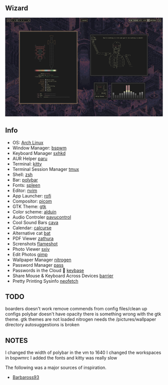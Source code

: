 ## Wizard

![retro](./assets/retro_gaming_rise.png)

## Info

- OS: [Arch Linux](https://archlinux.org/)
- Window Manager: [bspwm](https://github.com/baskerville/bspwm)
- Keyboard Manager [sxhkd]()
- AUR Helper [paru]()
- Terminal: [kitty](https://github.com/kovidgoyal/kitty)
- Terminal Session Manager [tmux]()
- Shell: [zsh](https://www.zsh.org/)
- Bar: [polybar](https://github.com/polybar/polybar)
- Fonts: [spleen](https://github.com/fcambus/spleen)
- Editor: [nvim](https://github.com/neovim/neovim)
- App Launcher: [rofi](https://github.com/davatorium/rofi)
- Compositor: [picom](https://github.com/yshui/picom)
- GTK Theme: [gtk]()
- Color scheme: [alduin](https://github.com/AlessandroYorba/Alduin)
- Audio Controler [pavucontrol]()
- Cool Sound Bars [cava]()
- Calendar: [calcurse]()
- Alternative cat [bat]()
- PDF Viewer [zathura]()
- Screnshots [flameshot]()
- Photo Viewer [sxiv]()
- Edit Photos [gimp]()
- Wallpaper Manager [nitrogen]()
- Password Manager [pass]()
- Passwords in the Cloud :eyes: [keybase]()
- Share Mouse & Keyboard Across Devices [barrier]()
- Pretty Printing Sysinfo [neofetch]()

## TODO

boarders doesn't work
remove commends from config files/clean up configs
polybar doesn't have opacity
there is something wrong with the gtk theme.
gtk themes are not loaded
nitrogen needs the /pictures/wallpaper directory
autosuggestions is broken

## NOTES

I changed the width of polybar in the vm to 1640
I changed the workspaces in bspwmrc
I added the fonts and kitty was really slow

The following was a major sources of inspiration.
- [Barbaross93](https://github.com/Barbaross93/Muspelheim)
